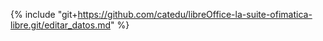 {% include "git+https://github.com/catedu/libreOffice-la-suite-ofimatica-libre.git/editar_datos.md" %}